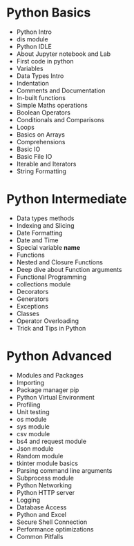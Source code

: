 # Python Basics

- Python Intro
- dis module
- Python IDLE
- About Jupyter notebook and Lab
- First code in python
- Variables
- Data Types Intro
- Indentation
- Comments and Documentation
- In-built functions
- Simple Maths operations
- Boolean Operators
- Conditionals and Comparisons
- Loops
- Basics on Arrays
- Comprehensions
- Basic IO
- Basic File IO
- Iterable and Iterators
- String Formatting

# Python Intermediate

- Data types methods
- Indexing and Slicing
- Date Formatting
- Date and Time
- Special variable __name__
- Functions
- Nested and Closure Functions
- Deep dive about Function arguments
- Functional Programming
- collections module
- Decorators
- Generators
- Exceptions
- Classes
- Operator Overloading
- Trick and Tips in Python

# Python Advanced

- Modules and Packages
- Importing
- Package manager pip
- Python Virtual Environment
- Profiling
- Unit testing
- os module
- sys module
- csv module
- bs4 and request module
- Json module
- Random module
- tkinter module basics
- Parsing command line arguments
- Subprocess module
- Python Networking
- Python HTTP server
- Logging
- Database Access
- Python and Excel
- Secure Shell Connection
- Performance optimizations
- Common Pitfalls